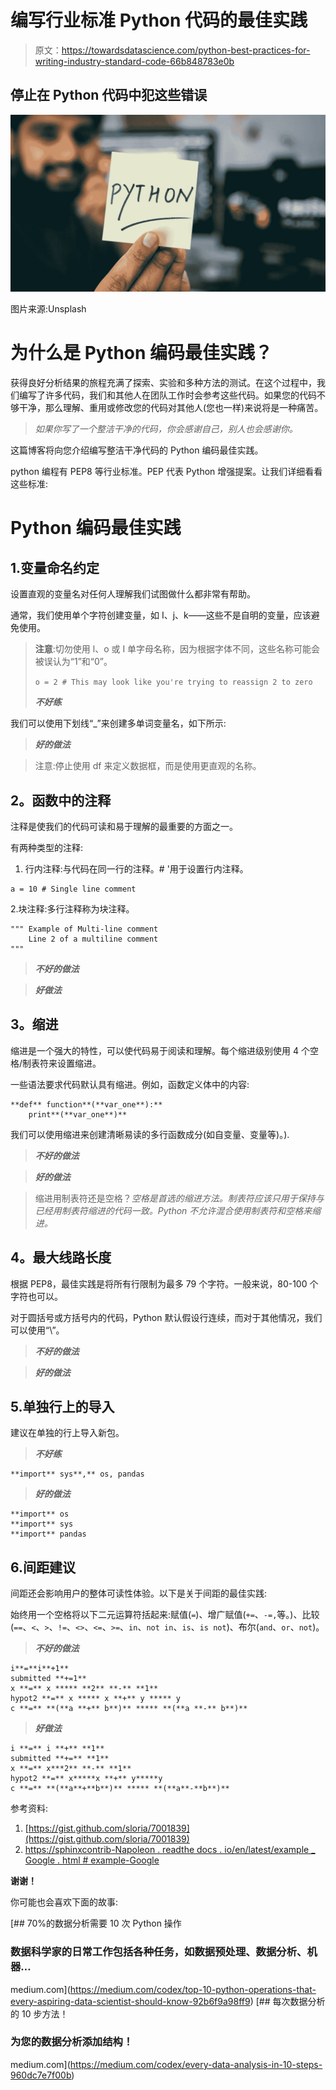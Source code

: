 # 编写行业标准 Python 代码的最佳实践

> 原文：<https://towardsdatascience.com/python-best-practices-for-writing-industry-standard-code-66b848783e0b>

## 停止在 Python 代码中犯这些错误

![](img/20771f9efb56427358c4958d17697a78.png)

图片来源:Unsplash

# 为什么是 Python 编码最佳实践？

获得良好分析结果的旅程充满了探索、实验和多种方法的测试。在这个过程中，我们编写了许多代码，我们和其他人在团队工作时会参考这些代码。如果您的代码不够干净，那么理解、重用或修改您的代码对其他人(您也一样)来说将是一种痛苦。

> *如果你写了一个整洁干净的代码，你会感谢自己，别人也会感谢你。*

这篇博客将向您介绍编写整洁干净代码的 Python 编码最佳实践。

python 编程有 PEP8 等行业标准。PEP 代表 Python 增强提案。让我们详细看看这些标准:

# Python 编码最佳实践

## 1.变量命名约定

设置直观的变量名对任何人理解我们试图做什么都非常有帮助。

通常，我们使用单个字符创建变量，如 I、j、k——这些不是自明的变量，应该避免使用。

> **注意**:切勿使用 l、o 或 I 单字母名称，因为根据字体不同，这些名称可能会被误认为“1”和“0”。
> 
> `o = 2 # This may look like you're trying to reassign 2 to zero`
> 
> ***不好练***

我们可以使用下划线“_”来创建多单词变量名，如下所示:

> ***好的做法***

> 注意:停止使用 df 来定义数据框，而是使用更直观的名称。

## **2。函数中的注释**

注释是使我们的代码可读和易于理解的最重要的方面之一。

有两种类型的注释:

1.  行内注释:与代码在同一行的注释。# '用于设置行内注释。

```
a = 10 # Single line comment 
```

2.块注释:多行注释称为块注释。

```
""" Example of Multi-line comment 
    Line 2 of a multiline comment
"""
```

> ***不好的做法***

> ***好做法***

## **3。缩进**

缩进是一个强大的特性，可以使代码易于阅读和理解。每个缩进级别使用 4 个空格/制表符来设置缩进。

一些语法要求代码默认具有缩进。例如，函数定义体中的内容:

```
**def** function**(**var_one**):**
    print**(**var_one**)**
```

我们可以使用缩进来创建清晰易读的多行函数成分(如自变量、变量等)。).

> ***不好的做法***

> ***好的做法***

> 缩进用制表符还是空格？*空格是首选的缩进方法。制表符应该只用于保持与已经用制表符缩进的代码一致。Python 不允许混合使用制表符和空格来缩进。*

## **4。最大线路长度**

根据 PEP8，最佳实践是将所有行限制为最多 79 个字符。一般来说，80-100 个字符也可以。

对于圆括号或方括号内的代码，Python 默认假设行连续，而对于其他情况，我们可以使用“\”。

> ***不好的做法***

> ***好的做法***

## 5.单独行上的导入

建议在单独的行上导入新包。

> ***不好练***

```
**import** sys**,** os, pandas
```

> ***好的做法***

```
**import** os
**import** sys
**import** pandas
```

## 6.间距建议

间距还会影响用户的整体可读性体验。以下是关于间距的最佳实践:

始终用一个空格将以下二元运算符括起来:赋值(`=`)、增广赋值(`+=`、`-=,`等。)、比较(`==`、`<`、`>`、`!=`、`<>`、`<=`、`>=`、`in`、`not in`、`is`、`is not`)、布尔(`and`、`or`、`not`)。

> ***不好的做法***

```
i**=**i**+1**
submitted **+=1**
x **=** x ***** **2** **-** **1**
hypot2 **=** x ***** x **+** y ***** y
c **=** **(**a **+** b**)** ***** **(**a **-** b**)**
```

> ***好做法***

```
i **=** i **+** **1**
submitted **+=** **1**
x **=** x***2** **-** **1**
hypot2 **=** x*****x **+** y*****y
c **=** **(**a**+**b**)** ***** **(**a**-**b**)**
```

参考资料:

1.  [https://gist.github.com/sloria/7001839](https://gist.github.com/sloria/7001839)
2.  [https://sphinxcontrib-Napoleon . readthe docs . io/en/latest/example _ Google . html # example-Google](https://sphinxcontrib-napoleon.readthedocs.io/en/latest/example_google.html#example-google)

**谢谢！**

你可能也会喜欢下面的故事:

[](https://medium.com/codex/top-10-python-operations-that-every-aspiring-data-scientist-should-know-92b6f9a98ff9) [## 70%的数据分析需要 10 次 Python 操作

### 数据科学家的日常工作包括各种任务，如数据预处理、数据分析、机器…

medium.com](https://medium.com/codex/top-10-python-operations-that-every-aspiring-data-scientist-should-know-92b6f9a98ff9) [](https://medium.com/codex/every-data-analysis-in-10-steps-960dc7e7f00b) [## 每次数据分析的 10 步方法！

### 为您的数据分析添加结构！

medium.com](https://medium.com/codex/every-data-analysis-in-10-steps-960dc7e7f00b)
